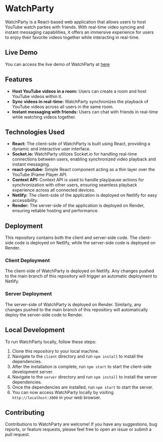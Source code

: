 # WatchParty
WatchParty is a React-based web application that allows users to host YouTube watch parties with friends. With real-time video syncing and instant messaging capabilities, it offers an immersive experience for users to enjoy their favorite videos together while interacting in real-time.
## Live Demo
You can access the live demo of WatchParty at [here](https://watchtogether-live.netlify.app)
## Features

- **Host YouTube videos in a room:** Users can create a room and host YouTube videos within it.
- **Sync videos in real-time:** WatchParty synchronizes the playback of YouTube videos across all users in the same room.
- **Instant messaging with friends:** Users can chat with friends in real-time while watching videos together.

## Technologies Used

- **React:** The client-side of WatchParty is built using React, providing a dynamic and interactive user interface.
- **Socket.io:** WatchParty utilizes Socket.io for handling real-time connections between users, enabling synchronized video playback and instant messaging.
- **react-youtube:** Simple React component acting as a thin layer over the YouTube IFrame Player API.
- **Context API:** Context API is used to handle play/pause actions for synchronization with other users, ensuring seamless playback experience across all connected devices.
- **Netlify:** The client-side of the application is deployed on Netlify for easy accessibility.
- **Render:** The server-side of the application is deployed on Render, ensuring reliable hosting and performance.

## Deployment

This repository contains both the client and server-side code. The client-side code is deployed on Netlify, while the server-side code is deployed on Render.

### Client Deployment

The client-side of WatchParty is deployed on Netlify. Any changes pushed to the main branch of this repository will trigger an automatic deployment to Netlify.

### Server Deployment

The server-side of WatchParty is deployed on Render. Similarly, any changes pushed to the main branch of this repository will automatically deploy the server-side code to Render.

## Local Development

To run WatchParty locally, follow these steps:

1. Clone this repository to your local machine.
2. Navigate to the `client` directory and run `npm install` to install the dependencies.
3. After the installation is complete, run `npm start` to start the client-side development server.
4. Navigate to the `server` directory and run `npm install` to install the server dependencies.
5. Once the dependencies are installed, run `npm start` to start the server.
6. You can now access WatchParty locally by visiting `http://localhost:3000` in your web browser.

## Contributing

Contributions to WatchParty are welcome! If you have any suggestions, bug reports, or feature requests, please feel free to open an issue or submit a pull request.
